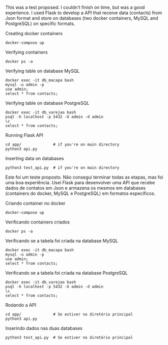 This was a test proposed. I couldn't finish on time, but was a good experience. I used Flask to develop a API that receive data (contacts) from Json format and store on databases (two docker containers, MySQL and PostgreSQL) on specific formats.

Creating docker containers
```
docker-compose up
```

Verifying containers
```
docker ps -a
```

Verifying table on database MySQL
```
docker exec -it db_macapa bash
mysql -u admin -p
use admin; 
select * from contacts;
```

Verifying table on database PostgreSQL
```
docker exec -it db_varejao bash
psql -h localhost -p 5432 -U admin -d admin
\c
select * from contacts;
```

Running Flask API
```
cd app/              # if you're on main directory
python3 api.py
```

Inserting data on databases
```
python3 test_api.py  # if you're on main directory
```


Este foi um teste proposto. Não consegui terminar todas as etapas, mas foi uma boa experiência. Usei Flask para desenvolver uma API que recebe dados de contatos em Json e armazena os mesmos em databases (containers do docker, MySQL e PostgreSQL) em formatos específicos.

Criando container no docker
```
docker-compose up
```

Verificando containers criados

```
docker ps -a
```

Verificando se a tabela foi criada na database MySQL

```
docker exec -it db_macapa bash
mysql -u admin -p
use admin; 
select * from contacts; 
```

Verificando se a tabela foi criada na database PostgreSQL

```
docker exec -it db_varejao bash
psql -h localhost -p 5432 -U admin -d admin
\c
select * from contacts;
```

Rodando a API

```
cd app/              # Se estiver no diretório principal
python3 api.py
```

Inserindo dados nas duas databases

```
python3 test_api.py  # Se estiver no diretório principal
```

